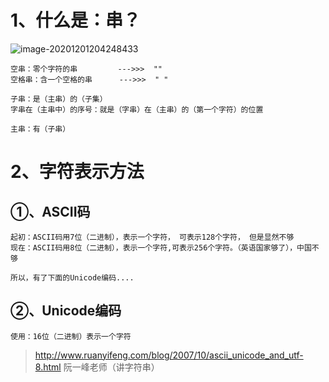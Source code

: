 # 1、什么是：串？

![image-20201201204248433](https://gitee.com/sheep-are-flying-in-the-sky/my-picture/raw/master/picture3/image-20201201204248433.png)



~~~
空串：零个字符的串         --->>>  ""
空格串：含一个空格的串      --->>>  " "

子串：是（主串）的（子集）
字串在（主串中）的序号：就是（字串）在（主串）的（第一个字符）的位置

主串：有（子串）
~~~



# 2、字符表示方法

## ①、ASCII码

~~~
起初：ASCII码用7位（二进制），表示一个字符， 可表示128个字符， 但是显然不够
现在：ASCII码用8位（二进制），表示一个字符,可表示256个字符。（英语国家够了），中国不够

所以，有了下面的Unicode编码....
~~~



## ②、Unicode编码

~~~
使用：16位（二进制）表示一个字符
~~~



> http://www.ruanyifeng.com/blog/2007/10/ascii_unicode_and_utf-8.html  阮一峰老师（讲字符串）



